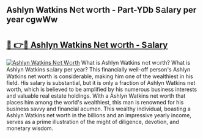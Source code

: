 ## Ashlyn Watkins N𝚎t w𝚘rth - Part-YDb S𝚊lary per year cgwWw

# <h2><a href="http://gc21qtl.nevu.top/?p=Ashlyn+Watkins">🔗 👉🔴 Ashlyn Watkins N𝚎t w𝚘rth - S𝚊lary</a></h2>

[![Ashlyn Watkins N𝚎t W𝚘rth](https://i.imgur.com/Oavwk0R.jpeg)](http://gc21qtl.nevu.top/?p=Ashlyn+Watkins)
What is Ashlyn Watkins n𝚎t w𝚘rth? What is Ashlyn Watkins s𝚊lary per year?
This financially well-off person's Ashlyn Watkins net worth is considerable, making him one of the wealthiest in his field. His salary is substantial, but it is only a fraction of Ashlyn Watkins net worth, which is believed to be amplified by his numerous business interests and valuable real estate holdings. With a Ashlyn Watkins net worth that places him among the world's wealthiest, this man is renowned for his business savvy and financial acumen. This wealthy individual, boasting a Ashlyn Watkins net worth in the billions and an impressive yearly income, serves as a prime illustration of the might of diligence, devotion, and monetary wisdom.
